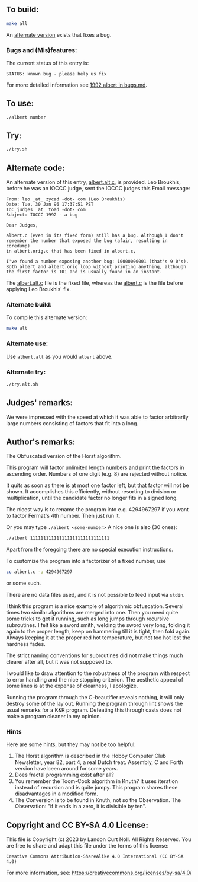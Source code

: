 ## To build:

```sh
make all
```


An [alternate version](#alternate-code) exists that fixes a bug.


### Bugs and (Mis)features:

The current status of this entry is:

```
STATUS: known bug - please help us fix
```

For more detailed information see [1992 albert in bugs.md](/bugs.md#1992-albert).


## To use:

```sh
./albert number
```


## Try:

```sh
./try.sh
```


## Alternate code:

An alternate version of this entry, [albert.alt.c](albert.alt.c), is provided.
Leo Broukhis, before he was an IOCCC judge, sent the IOCCC
judges this Email message:

```
From: leo _at_ zycad -dot- com (Leo Broukhis)
Date: Tue, 30 Jan 96 17:37:51 PST
To: judges _at_ toad -dot- com
Subject: IOCCC 1992 - a bug

Dear Judges,

albert.c (even in its fixed form) still has a bug. Although I don't
remember the number that exposed the bug (afair, resulting in coredump)
in albert.orig.c that has been fixed in albert.c,

I've found a number exposing another bug: 10000000001 (that's 9 0's).
Both albert and albert.orig loop without printing anything, although
the first factor is 101 and is usually found in an instant.
```

The [albert.alt.c](albert.c) file is the fixed file, whereas the
[albert.c](albert.c) is the file before applying Leo Broukhis' fix.


### Alternate build:

To compile this alternate version:

```sh
make alt
```


### Alternate use:

Use `albert.alt` as you would `albert` above.


### Alternate try:

```sh
./try.alt.sh
```

## Judges' remarks:

We were impressed with the speed at which it was able to factor
arbitrarily large numbers consisting of factors that fit into
a long.


## Author's remarks:

The Obfuscated version of the Horst algorithm.

This program will factor unlimited length numbers and print the
factors in ascending order. Numbers of one digit (e.g. 8)
are rejected without notice.

It quits as soon as there is at most one factor left, but that factor will not
be shown.  It accomplishes this efficiently, without resorting to division or
multiplication, until the candidate factor no longer fits in a signed long.

The nicest way is to rename the program into e.g. 4294967297
if you want to factor Fermat's 4th number. Then just run it.

Or you may type `./albert <some-number>`
A nice one is also (30 ones):

```sh
./albert 111111111111111111111111111111
```

Apart from the foregoing there are no special execution instructions.

To customize the program into a factorizer of a fixed number, use

```sh
cc albert.c -o 4294967297
```

or some such.

There are no data files used, and it is not possible to feed input
via `stdin`.

I think this program is a nice example of algorithmic obfuscation.  Several
times two similar algorithms are merged into one. Then you need quite some
tricks to get it running, such as long jumps through recursive subroutines. I
felt like a sword smith, welding the sword very long, folding it again to the
proper length, keep on hammering till it is tight, then fold again.  Always
keeping it at the proper red hot temperature, but not too hot lest the hardness
fades.

The strict naming conventions for subroutines did not make things much clearer
after all, but it was not supposed to.

I would like to draw attention to the robustness of the program with respect to
error handling and the nice stopping criterion.  The aesthetic appeal of some
lines is at the expense of clearness, I apologize.

Running the program through the C-beautifier reveals nothing, it will only
destroy some of the lay out.  Running the program through lint shows the usual
remarks for a K&R program. Defeating this through casts does not make a program
cleaner in my opinion.

### Hints

Here are some hints, but they may not be too helpful:

1. The Horst algorithm is described in the Hobby Computer Club Newsletter, year
82, part 4, a real Dutch treat.  Assembly, C and Forth version have been around
for some years.
2. Does fractal programming exist after all?
3. You remember the Toom-Cook algorithm in Knuth?  It uses iteration instead of
recursion and is quite jumpy.  This program shares these disadvantages in a
modified form.
4. The Conversion is to be found in Knuth, not so the Observation.  The
Observation: "if it ends in a zero, it is divisible by ten".


## Copyright and CC BY-SA 4.0 License:

This file is Copyright (c) 2023 by Landon Curt Noll.  All Rights Reserved.
You are free to share and adapt this file under the terms of this license:

    Creative Commons Attribution-ShareAlike 4.0 International (CC BY-SA 4.0)

For more information, see: https://creativecommons.org/licenses/by-sa/4.0/
